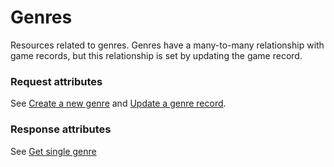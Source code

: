 # <a name="genres_intro"></a>Genres

Resources related to genres. Genres have a many-to-many relationship with game records, but this relationship is set by updating the game record.

### Request attributes

See [Create a new genre](#genres_create) and [Update a genre record](#genres_update).

### Response attributes

See [Get single genre](#genres_show)
